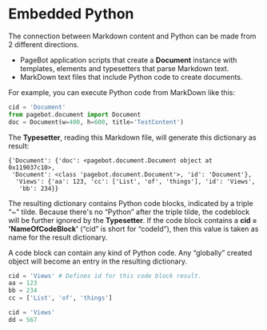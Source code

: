 

# Embedded Python
The connection between Markdown content and Python can be made from 2 different directions. 

* PageBot application scripts that create a **Document** instance with templates, elements and typesetters that parse Markdown text.
* MarkDown text files that include Python code to create documents.

For example, you can execute Python code from MarkDown like this:

~~~Python
cid = 'Document'
from pagebot.document import Document
doc = Document(w=400, h=600, title='TestContent')
~~~	

The **Typesetter**, reading this Markdown file, will generate this dictionary as result:

~~~
{'Document': {'doc': <pagebot.document.Document object at 0x119037c10>,
 'Document': <class 'pagebot.document.Document'>, 'id': 'Document'},
  'Views': {'aa': 123, 'cc': ['List', 'of', 'things'], 'id': 'Views',
   'bb': 234}}
~~~

The resulting dictionary contains Python code blocks, indicated by a triple “~” tilde. Because there's no “Python” after the triple tilde, the codeblock will be further ignored by the **Typesetter**.
If the code block contains a **cid = 'NameOfCodeBlock'** (“cid” is short for “codeId”), then this value is taken as name for the result dictionary.

A code block can contain any kind of Python code. Any “globally” created object will become an entry in the resulting dictionary.

~~~Python
cid = 'Views' # Defines id for this code block result.
aa = 123
bb = 234
cc = ['List', 'of', 'things']
~~~	

~~~Python
cid = 'Views'
dd = 567
~~~
